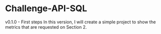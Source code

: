 # Challenge-API-SQL

v0.1.0 - First steps
In this version, I will create a simple project to show the metrics that are requested on Section 2.

